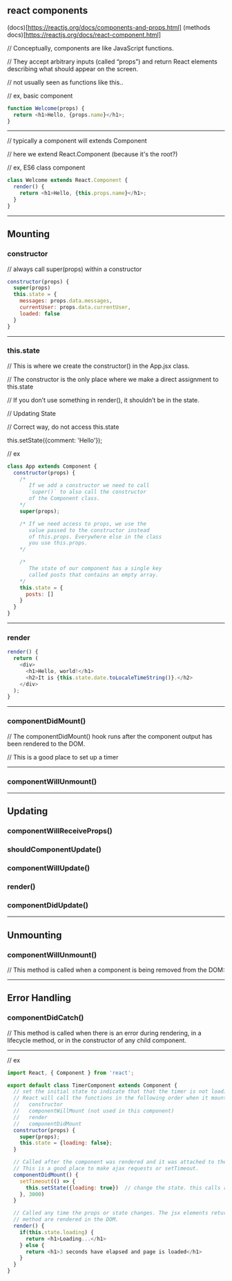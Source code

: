 react components
----------------

(docs)[https://reactjs.org/docs/components-and-props.html]
(methods docs)[https://reactjs.org/docs/react-component.html]


// Conceptually, components are like JavaScript functions.

// They accept arbitrary inputs (called “props”) and return React elements describing what should appear on the screen.

// not usually seen as functions like this..

// ex, basic component
```javascript
function Welcome(props) {
  return <h1>Hello, {props.name}</h1>;
}
```


---

// typically a component will extends Component

// here we extend React.Component (because it's the root?)

// ex, ES6 class component
```javascript
class Welcome extends React.Component {
  render() {
    return <h1>Hello, {this.props.name}</h1>;
  }
}
```




----------------------------------------

Mounting
--------



### constructor

// always call super(props) within a constructor

```javascript
constructor(props) {
  super(props)
  this.state = {
    messages: props.data.messages,
    currentUser: props.data.currentUser,
    loaded: false
  }
}
```



----------------------------------------


### this.state

// This is where we create the constructor() in the App.jsx class.

// The constructor is the only place where we make a direct assignment to this.state

// If you don’t use something in render(), it shouldn’t be in the state.


// Updating State

// Correct way, do not access this.state

this.setState({comment: 'Hello'});


// ex
```javascript
class App extends Component {
  constructor(props) {
    /*
       If we add a constructor we need to call
       `super()` to also call the constructor
       of the Component class.
    */
    super(props);

    /* If we need access to props, we use the
       value passed to the constructor instead
       of this.props. Everywhere else in the class
       you use this.props.
    */

    /*
       The state of our component has a single key
       called posts that contains an empty array.
    */
    this.state = {
      posts: []
    }
  }
}
```





----------------------------------------


### render


```javascript
render() {
  return (
    <div>
      <h1>Hello, world!</h1>
      <h2>It is {this.state.date.toLocaleTimeString()}.</h2>
    </div>
  );
}
```



----------------------------------------


### componentDidMount()

// The componentDidMount() hook runs after the component output has been rendered to the DOM.

// This is a good place to set up a timer


----------------------------------------


### componentWillUnmount()






----------------------------------------------------------






Updating
--------




### componentWillReceiveProps()



### shouldComponentUpdate()



### componentWillUpdate()


### render()



### componentDidUpdate()







---------------------------------------------------------



Unmounting
----------

### componentWillUnmount()

// This method is called when a component is being removed from the DOM:





---------------------------------------------------------

Error Handling
--------------

### componentDidCatch()

// This method is called when there is an error during rendering, in a lifecycle method, or in the constructor of any child component.


---------------------------------------------------------



// ex

```javascript
import React, { Component } from 'react';

export default class TimerComponent extends Component {
  // set the initial state to indicate that that the timer is not loading
  // React will call the functions in the following order when it mounts the component:
  //   constructor
  //   componentWillMount (not used in this component)
  //   render
  //   componentDidMount
  constructor(props) {
    super(props);
    this.state = {loading: false};
  }

  // Called after the component was rendered and it was attached to the DOM.
  // This is a good place to make ajax requests or setTimeout.
  componentDidMount() {
    setTimeout(() => {
      this.setState({loading: true})  // change the state. this calls render() and the component updates.
    }, 3000)
  }

  // Called any time the props or state changes. The jsx elements returned in this
  // method are rendered in the DOM.
  render() {
    if(this.state.loading) {
      return <h1>Loading...</h1>
    } else {
      return <h1>3 seconds have elapsed and page is loaded</h1>
    }
  }
}
```





